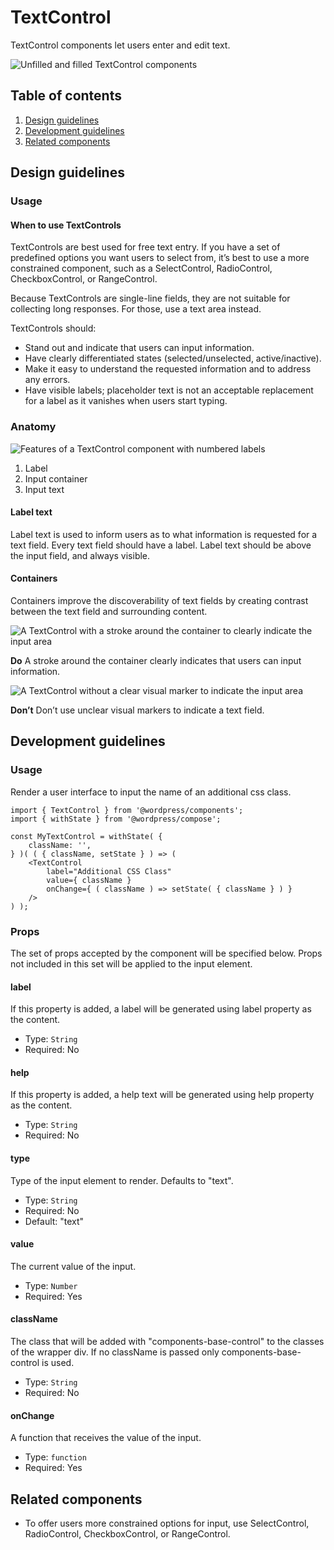 # TextControl
TextControl components let users enter and edit text.

![Unfilled and filled TextControl components](https://make.wordpress.org/design/files/2019/03/TextControl.png)

## Table of contents

1. [Design guidelines](http://#design-guidelines)
2. [Development guidelines](http://#development-guidelines)
3. [Related components](http://#related-components)

## Design guidelines

### Usage

#### When to use TextControls

TextControls are best used for free text entry. If you have a set of predefined options you want users to select from, it’s best to use a more constrained component, such as a SelectControl, RadioControl, CheckboxControl, or RangeControl.

Because TextControls are single-line fields, they are not suitable for collecting long responses. For those, use a text area instead.

TextControls should:

- Stand out and indicate that users can input information.
- Have clearly differentiated states (selected/unselected, active/inactive).
- Make it easy to understand the requested information and to address any errors.
- Have visible labels; placeholder text is not an acceptable replacement for a label as it vanishes when users start typing.

### Anatomy

![Features of a TextControl component with numbered labels](https://make.wordpress.org/design/files/2019/03/TextControl-Anatomy.png)

1. Label
2. Input container
3. Input text

#### Label text
Label text is used to inform users as to what information is requested for a text field. Every text field should have a label. Label text should be above the input field, and always visible. 

#### Containers
Containers improve the discoverability of text fields by creating contrast between the text field and surrounding content.
 
![A TextControl with a stroke around the container to clearly indicate the input area](https://make.wordpress.org/design/files/2019/03/TextControl-Do.png)

**Do**
A stroke around the container clearly indicates that users can input information.

![A TextControl without a clear visual marker to indicate the input area](https://make.wordpress.org/design/files/2019/03/TextControl-Dont.png)

**Don’t**
Don’t use unclear visual markers to indicate a text field.

## Development guidelines

### Usage

Render a user interface to input the name of an additional css class.

    import { TextControl } from '@wordpress/components';
    import { withState } from '@wordpress/compose';
    
    const MyTextControl = withState( {
        className: '',
    } )( ( { className, setState } ) => ( 
        <TextControl
            label="Additional CSS Class"
            value={ className }
            onChange={ ( className ) => setState( { className } ) }
        />
    ) );

### Props

The set of props accepted by the component will be specified below.
Props not included in this set will be applied to the input element.

#### label
If this property is added, a label will be generated using label property as the content.

- Type: `String`
- Required: No

#### help
If this property is added, a help text will be generated using help property as the content.

- Type: `String`
- Required: No

#### type
Type of the input element to render. Defaults to "text".

- Type: `String`
- Required: No
- Default: "text"

#### value
The current value of the input.

- Type: `Number`
- Required: Yes

#### className
The class that will be added with "components-base-control" to the classes of the wrapper div.
If no className is passed only components-base-control is used.

- Type: `String`
- Required: No

#### onChange
A function that receives the value of the input.

- Type: `function`
- Required: Yes

## Related components
- To offer users more constrained options for input, use SelectControl, RadioControl, CheckboxControl, or RangeControl.
